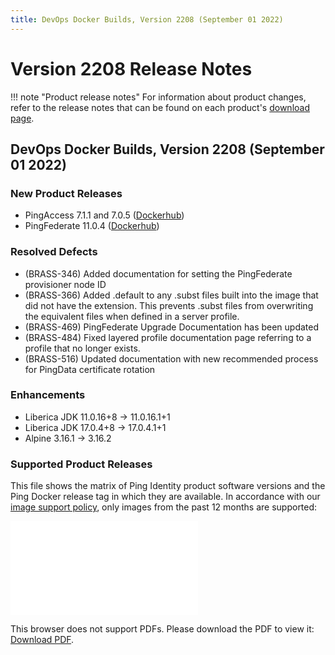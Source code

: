 ```yaml
---
title: DevOps Docker Builds, Version 2208 (September 01 2022)
---
```


# Version 2208 Release Notes

!!! note "Product release notes"
    For information about product changes, refer to the release notes that can be found on each product's [download page](https://www.pingidentity.com/en/resources/downloads.html).

## DevOps Docker Builds, Version 2208 (September 01 2022)

### New Product Releases
- PingAccess 7.1.1 and 7.0.5 ([Dockerhub](https://hub.docker.com/r/pingidentity/pingaccess))
- PingFederate 11.0.4 ([Dockerhub](https://hub.docker.com/r/pingidentity/pingfederate))


### Resolved Defects
- (BRASS-346) Added documentation for setting the PingFederate provisioner node ID
- (BRASS-366) Added .default to any .subst files built into the image that did not have the extension. This prevents .subst files from overwriting the equivalent files when defined in a server profile.
- (BRASS-469) PingFederate Upgrade Documentation has been updated
- (BRASS-484) Fixed layered profile documentation page referring to a profile that no longer exists.
- (BRASS-516) Updated documentation with new recommended process for PingData certificate rotation

### Enhancements 
- Liberica JDK 11.0.16+8 -> 11.0.16.1+1
- Liberica JDK 17.0.4+8 -> 17.0.4.1+1
- Alpine 3.16.1 -> 3.16.2

### Supported Product Releases

This file shows the matrix of Ping Identity product software versions and the Ping Docker release tag in which they are available.  In accordance with our [image support policy](../docker-images/imageSupport.md), only images from the past 12 months are supported:

<object data="../../images/productVersionsAndImageTags.pdf" type="application/pdf" width="100%" height="1000px">
    <embed src="../../images/productVersionsAndImageTags.pdf">
        <p>This browser does not support PDFs. Please download the PDF to view it: <a href="../../images/productVersionsAndImageTags.pdf">Download PDF</a>.</p>
    </embed>
</object>
